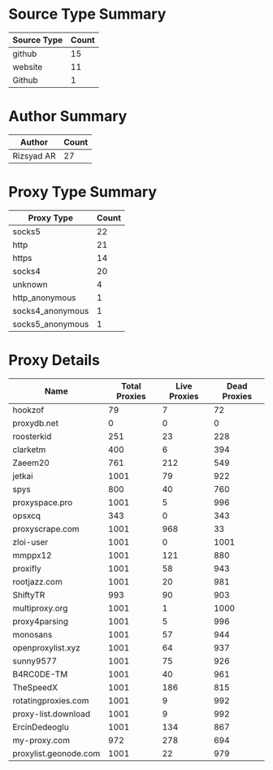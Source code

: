 # Source Type Summary

| Source Type | Count |
|-------------|-------|
| github | 15 |
| website | 11 |
| Github | 1 |


# Author Summary

| Author | Count |
|--------|-------|
| Rizsyad AR | 27 |


# Proxy Type Summary

| Proxy Type | Count |
|------------|-------|
| socks5 | 22 |
| http | 21 |
| https | 14 |
| socks4 | 20 |
| unknown | 4 |
| http_anonymous | 1 |
| socks4_anonymous | 1 |
| socks5_anonymous | 1 |


# Proxy Details

| Name | Total Proxies | Live Proxies | Dead Proxies |
|------|---------------|--------------|---------------|
| hookzof | 79 | 7 | 72 |
| proxydb.net | 0 | 0 | 0 |
| roosterkid | 251 | 23 | 228 |
| clarketm | 400 | 6 | 394 |
| Zaeem20 | 761 | 212 | 549 |
| jetkai | 1001 | 79 | 922 |
| spys | 800 | 40 | 760 |
| proxyspace.pro | 1001 | 5 | 996 |
| opsxcq | 343 | 0 | 343 |
| proxyscrape.com | 1001 | 968 | 33 |
| zloi-user | 1001 | 0 | 1001 |
| mmppx12 | 1001 | 121 | 880 |
| proxifly | 1001 | 58 | 943 |
| rootjazz.com | 1001 | 20 | 981 |
| ShiftyTR | 993 | 90 | 903 |
| multiproxy.org | 1001 | 1 | 1000 |
| proxy4parsing | 1001 | 5 | 996 |
| monosans | 1001 | 57 | 944 |
| openproxylist.xyz | 1001 | 64 | 937 |
| sunny9577 | 1001 | 75 | 926 |
| B4RC0DE-TM | 1001 | 40 | 961 |
| TheSpeedX | 1001 | 186 | 815 |
| rotatingproxies.com | 1001 | 9 | 992 |
| proxy-list.download | 1001 | 9 | 992 |
| ErcinDedeoglu | 1001 | 134 | 867 |
| my-proxy.com | 972 | 278 | 694 |
| proxylist.geonode.com | 1001 | 22 | 979 |
